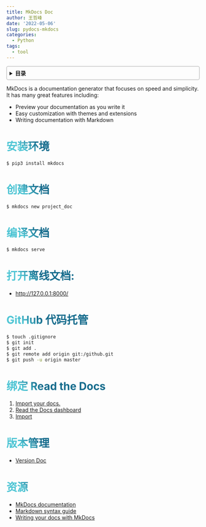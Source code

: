 ```yaml
---
title: MkDocs Doc
author: 王哲峰
date: '2022-05-06'
slug: pydocs-mkdocs
categories: 
  - Python
tags:
  - tool
---
```



<style>
h1 {
  background-color: #2B90B6;
  background-image: linear-gradient(45deg, #4EC5D4 10%, #146b8c 20%);
  background-size: 100%;
  -webkit-background-clip: text;
  -moz-background-clip: text;
  -webkit-text-fill-color: transparent;
  -moz-text-fill-color: transparent;
}
h2 {
  background-color: #2B90B6;
  background-image: linear-gradient(45deg, #4EC5D4 10%, #146b8c 20%);
  background-size: 100%;
  -webkit-background-clip: text;
  -moz-background-clip: text;
  -webkit-text-fill-color: transparent;
  -moz-text-fill-color: transparent;
}

details {
    border: 1px solid #aaa;
    border-radius: 4px;
    padding: .5em .5em 0;
}

summary {
    font-weight: bold;
    margin: -.5em -.5em 0;
    padding: .5em;
}

details[open] {
    padding: .5em;
}

details[open] summary {
    border-bottom: 1px solid #aaa;
    margin-bottom: .5em;
}
img {
    pointer-events: none;
}
</style>


<details><summary>目录</summary><p>

- [安装环境](#安装环境)
- [创建文档](#创建文档)
- [编译文档](#编译文档)
- [打开离线文档:](#打开离线文档)
- [GitHub 代码托管](#github-代码托管)
- [绑定 Read the Docs](#绑定-read-the-docs)
- [版本管理](#版本管理)
- [资源](#资源)
</p></details><p></p>


MkDocs is a documentation generator that focuses on speed and
simplicity. It has many great features including:

- Preview your documentation as you write it
- Easy customization with themes and extensions
- Writing documentation with Markdown

# 安装环境

```bash
$ pip3 install mkdocs
```

# 创建文档

```bash
$ mkdocs new project_doc
```

# 编译文档

```bash
$ mkdocs serve
```

# 打开离线文档: 

- http://127.0.0.1:8000/


# GitHub 代码托管

```bash
$ touch .gitignore
$ git init
$ git add .
$ git remote add origin git:/github.git
$ git push -u origin master
```

# 绑定 Read the Docs

1. [Import your docs.](https://docs.readthedocs.io/en/stable/intro/import-guide.html)
2. [Read the Docs dashboard](https://readthedocs.org/dashboard/)
3. [Import](https://readthedocs.org/dashboard/import/?__cf_chl_captcha_tk__=f51d0fd05a6dd27a26845c9bd923a6f42ecfded4-1588260812-0-AVHp7xZY-MfpUWYf-sWQgn7MpabCmi2Dzc_tn4_f3tGxMObBh87mGw19KwybY3HkO9EzmoByZ_vpqhjdGT6oOoXXPt714nvln3sxrf6vsoIa_Q8wQ0aHNgzPEhBiO7u0LyHFxtYsg8cbCFpUY-Y_HPZ-Th-S6BmRj6pZIZPh4ieiR6nrWAmQEqnhPeCl79jRC11MMwJ5Gao4xji5JEufhc98l4D-okayG_5A1B8W2kCEXPaENPFiBc113EpO3E70G03ibg25CfezRwD7jXAG5Sc86TZ_u35SRkn7e_IySD-yEkUec8NRFQRPH6uEhP8RPVXdjKzhFrD7D6s19Uevg8eDXqTCO-y8TjdSTQ_28xcDeBz_jMRyveeYFNp5QgGbXRox5WxdaiMFCGaufD4Aqfc)

# 版本管理

- [Version Doc](https://docs.readthedocs.io/en/stable/versions.html)

# 资源

- [MkDocs documentation](https://www.mkdocs.org/)
- [Markdown syntax guide](https://daringfireball.net/projects/markdown/syntax)
- [Writing your docs with MkDocs](https://www.mkdocs.org/user-guide/writing-your-docs/)
